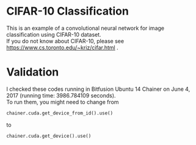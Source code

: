 # CIFAR-10 Classification
This is an example of a convolutional neural network for image classification using CIFAR-10 dataset.  
If you do not know about CIFAR-10, please see https://www.cs.toronto.edu/~kriz/cifar.html .  
# Validation
I checked these codes running in Bitfusion Ubuntu 14 Chainer on June 4, 2017 (running time: 3986.784109 seconds).  
To run them, you might need to change from
```python:train.py
chainer.cuda.get_device_from_id().use()
```
to
```python:train.py
chainer.cuda.get_device().use()
```
